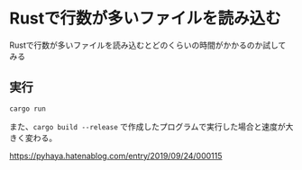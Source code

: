 # Rustで行数が多いファイルを読み込む

Rustで行数が多いファイルを読み込むとどのくらいの時間がかかるのか試してみる

## 実行

```cargo run```

また、`cargo build --release` で作成したプログラムで実行した場合と速度が大きく変わる。

https://pyhaya.hatenablog.com/entry/2019/09/24/000115